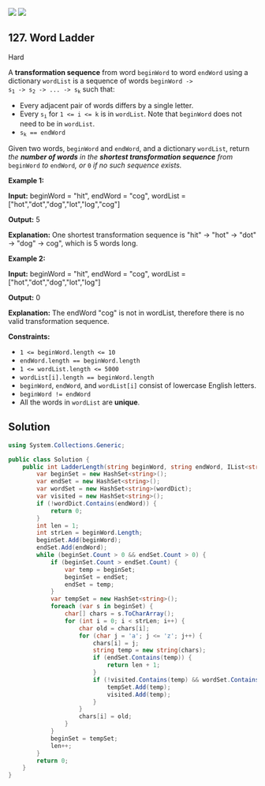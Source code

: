 [![](https://img.shields.io/github/stars/LeetCode-Top-Interview-150/LeetCode-Top-Interview-150?label=Stars&style=flat-square)](https://github.com/LeetCode-Top-Interview-150/LeetCode-Top-Interview-150)
[![](https://img.shields.io/github/forks/LeetCode-Top-Interview-150/LeetCode-Top-Interview-150?label=Fork%20me%20on%20GitHub%20&style=flat-square)](https://github.com/LeetCode-Top-Interview-150/LeetCode-Top-Interview-150/fork)

## 127\. Word Ladder

Hard

A **transformation sequence** from word `beginWord` to word `endWord` using a dictionary `wordList` is a sequence of words <code>beginWord -> s<sub>1</sub> -> s<sub>2</sub> -> ... -> s<sub>k</sub></code> such that:

*   Every adjacent pair of words differs by a single letter.
*   Every <code>s<sub>i</sub></code> for `1 <= i <= k` is in `wordList`. Note that `beginWord` does not need to be in `wordList`.
*   <code>s<sub>k</sub> == endWord</code>

Given two words, `beginWord` and `endWord`, and a dictionary `wordList`, return _the **number of words** in the **shortest transformation sequence** from_ `beginWord` _to_ `endWord`_, or_ `0` _if no such sequence exists._

**Example 1:**

**Input:** beginWord = "hit", endWord = "cog", wordList = ["hot","dot","dog","lot","log","cog"]

**Output:** 5

**Explanation:** One shortest transformation sequence is "hit" -> "hot" -> "dot" -> "dog" -> cog", which is 5 words long. 

**Example 2:**

**Input:** beginWord = "hit", endWord = "cog", wordList = ["hot","dot","dog","lot","log"]

**Output:** 0

**Explanation:** The endWord "cog" is not in wordList, therefore there is no valid transformation sequence. 

**Constraints:**

*   `1 <= beginWord.length <= 10`
*   `endWord.length == beginWord.length`
*   `1 <= wordList.length <= 5000`
*   `wordList[i].length == beginWord.length`
*   `beginWord`, `endWord`, and `wordList[i]` consist of lowercase English letters.
*   `beginWord != endWord`
*   All the words in `wordList` are **unique**.

## Solution

```csharp
using System.Collections.Generic;

public class Solution {
    public int LadderLength(string beginWord, string endWord, IList<string> wordDict) {
        var beginSet = new HashSet<string>();
        var endSet = new HashSet<string>();
        var wordSet = new HashSet<string>(wordDict);
        var visited = new HashSet<string>();
        if (!wordDict.Contains(endWord)) {
            return 0;
        }
        int len = 1;
        int strLen = beginWord.Length;
        beginSet.Add(beginWord);
        endSet.Add(endWord);
        while (beginSet.Count > 0 && endSet.Count > 0) {
            if (beginSet.Count > endSet.Count) {
                var temp = beginSet;
                beginSet = endSet;
                endSet = temp;
            }
            var tempSet = new HashSet<string>();
            foreach (var s in beginSet) {
                char[] chars = s.ToCharArray();
                for (int i = 0; i < strLen; i++) {
                    char old = chars[i];
                    for (char j = 'a'; j <= 'z'; j++) {
                        chars[i] = j;
                        string temp = new string(chars);
                        if (endSet.Contains(temp)) {
                            return len + 1;
                        }
                        if (!visited.Contains(temp) && wordSet.Contains(temp)) {
                            tempSet.Add(temp);
                            visited.Add(temp);
                        }
                    }
                    chars[i] = old;
                }
            }
            beginSet = tempSet;
            len++;
        }
        return 0;
    }
}
```